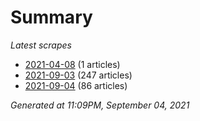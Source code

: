 # Summary
*Latest scrapes*
* [2021-04-08](https://github.com/nuuuwan/news_lk/blob/data/news_lk.2021-04-08.json) (1 articles)
* [2021-09-03](https://github.com/nuuuwan/news_lk/blob/data/news_lk.2021-09-03.json) (247 articles)
* [2021-09-04](https://github.com/nuuuwan/news_lk/blob/data/news_lk.2021-09-04.json) (86 articles)

*Generated at 11:09PM, September 04, 2021*